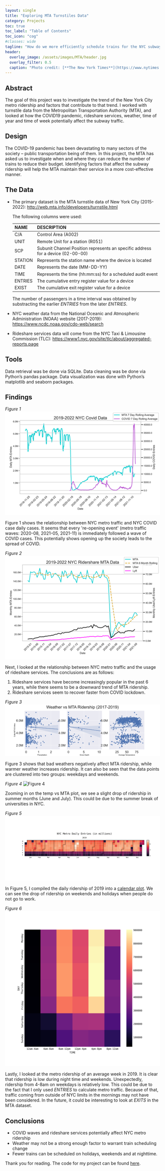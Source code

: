 ```yaml
---
layout: single
title: "Exploring MTA Turnstiles Data"
category: Projects
toc: true
toc_label: "Table of Contents"
toc_icon: "cog"
#classes: wide
tagline: "How do we more efficiently schedule trains for the NYC subway?"
header:
  overlay_image: /assets/images/MTA/header.jpg
  overlay_filter: 0.5
  caption: "Photo credit: [**The New York Times**](https://www.nytimes.com/)"
---
```


## Abstract
The goal of this project was to investigate the trend of the New York City metro ridership and factors that contribute to that trend. I worked with turnstile data from the Metropolitan Transportation Authority (MTA), and looked at how the COVID19 pandemic, rideshare services, weather, time of year and time of week potentially affect the subway traffic.

## Design
The COVID-19 pandemic has been devastating to many sectors of the society – public transportation being of them. In this project, the MTA has asked us to investigate when and where they can reduce the number of trains to reduce their budget. Identifying factors that affect the subway ridership will help the MTA maintain their service in a more cost-effective manner.

## The Data
- The primary dataset is the MTA turnstile data of New York City (2015-2022): http://web.mta.info/developers/turnstile.html

	The following columns were used:
	
	| NAME | DESCRIPTION |
	| ---- | ----------- |
	| C/A | Control Area (A002) |
	| UNIT | Remote Unit for a station (R051) |
	| SCP | Subunit Channel Position represents an specific address for a device (02-00-00) |
	| STATION | Represents the station name where the device is located |
	| DATE | Represents the date (MM-DD-YY) |
	| TIME | Represents the time (hh:mm:ss) for a scheduled audit event |
	| ENTRIES | The cumulative entry register value for a device |
	| EXIST | The cumulative exit register value for a device |
	
	The number of passengers in a time interval was obtained by substracting the earlier _ENTRIES_ from the later _ENTRIES_.
	
- NYC weather data from the National Oceanic and Atmospheric Administration (NOAA) website (2017-2019): https://www.ncdc.noaa.gov/cdo-web/search

- Rideshare services data will come from the NYC Taxi & Limousine Commission (TLC): https://www1.nyc.gov/site/tlc/about/aggregated-reports.page

## Tools
Data retrieval was be done via SQLite. Data cleaning was be done via Python’s pandas package. Data visualization was done with Python’s matplotlib and seaborn packages.

## Findings

*Figure 1*
![Figure 1](https://github.com/JoshJingtianWang/NYC-MTA-EDA/blob/main/plots/COVID_MTA_small.png?raw=true "Figure 1")

Figure 1 shows the relationship between NYC metro traffic and NYC COVID case daily cases. It seems that every 're-opening event' (metro traffic waves: 2020-08, 2021-05, 2021-11) is immediately followed a wave of COVID cases. This potentially shows opening up the society leads to the spread of COVID.

*Figure 2*
![Figure 2](https://raw.githubusercontent.com/JoshJingtianWang/NYC-MTA-EDA/main/plots/Uber_MTA_small.png "Figure 2")

Next, I looked at the relationship between NYC metro traffic and the usage of rideshare services. The conclusions are as follows:
1. Rideshare services have become increasingly popular in the past 6 years, while there seems to be a downward trend of MTA ridership.
2. Rideshare services seem to recover faster from COVID lockdown.

*Figure 3*
![Figure 3](https://github.com/JoshJingtianWang/NYC-MTA-EDA/blob/main/plots/Weather_MTA_small.png?raw=true "Figure 3")

Figure 3 shows that bad weathers negatively affect MTA ridership, while warmer weather increases ridership. It can also be seen that the data points are clustered into two groups: weekdays and weekends.

*Figure 4*
![Figure 4](https://github.com/JoshJingtianWang/NYC-MTA-EDA/blob/main/plots/Temperature_MTA.png?raw=true "Figure 4")

Zooming in on the temp vs MTA plot, we see a slight drop of ridership in summer months (June and July). This could be due to the summer break of universities in NYC.

*Figure 5*
![Figure 5](https://github.com/JoshJingtianWang/NYC-MTA-EDA/blob/main/plots/year_heatmap_2019.png?raw=true "Figure 5")

In Figure 5, I compiled the daily ridership of 2019 into a [calendar plot](https://calplot.readthedocs.io/en/latest/). We can see the drop of ridership on weekends and holidays when people do not go to work.

*Figure 6*
![Figure 6](https://github.com/JoshJingtianWang/NYC-MTA-EDA/blob/main/plots/week_heatmap_2019.png?raw=true "Figure 6")

Lastly, I looked at the metro ridership of an average week in 2019. It is clear that ridership is low during night time and weekends. Unexpectedly, ridership from 4-8am on weekdays is relatively low. This could be due to the fact that I only used _ENTRIES_ to calculate metro traffic. Because of that, traffic coming from outside of NYC limits in the mornings may not have been considered. In the future, it could be interesting to look at _EXITS_ in the MTA dataset.

## Conclusions
- COVID waves and rideshare services potentially affect NYC metro ridership
- Weather may not be a strong enough factor to warrant train scheduling change
- Fewer trains can be scheduled on holidays, weekends and at nighttime.

Thank you for reading. The code for my project can be found [here](https://github.com/JoshJingtianWang/NYC-MTA-EDA). 